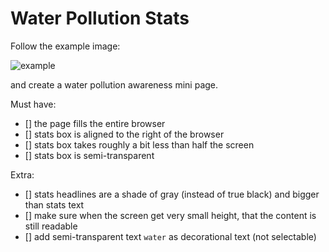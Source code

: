 # Water Pollution Stats

Follow the example image:

![example](author-card-example.png)

and create a water pollution awareness mini page.

Must have:
* [] the page fills the entire browser
* [] stats box is aligned to the right of the browser
* [] stats box takes roughly a bit less than half the screen
* [] stats box is semi-transparent

Extra:

* [] stats headlines are a shade of gray (instead of  true black) and bigger than stats text
* [] make sure when the screen get very small height, that the content is still readable
* [] add semi-transparent text `water` as decorational text (not selectable)
